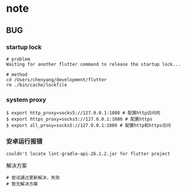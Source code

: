 # note

## BUG

### startup lock

```
# problem
Waiting for another flutter command to release the startup lock...

# method
cd /Users/chenyang/development/flutter
rm ./bin/cache/lockfile
```

### system proxy

```
$ export http_proxy=socks5://127.0.0.1:1080 # 配置http访问的
$ export https_proxy=socks5://127.0.0.1:1080 # 配置https
$ export all_proxy=socks5://127.0.0.1:1080 # 配置http和https访问
```

### 安卓运行报错

```
couldn't locate lint-gradle-api-26.1.2.jar for flutter project
```

解决方案

```
# 尝试通过更新解决，失败
# 暂无解决方案
```